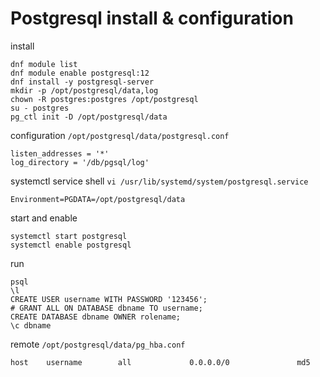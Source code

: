 # Postgresql install & configuration

install

    dnf module list
    dnf module enable postgresql:12
    dnf install -y postgresql-server
    mkdir -p /opt/postgresql/data,log
    chown -R postgres:postgres /opt/postgresql
    su - postgres
    pg_ctl init -D /opt/postgresql/data

configuration `/opt/postgresql/data/postgresql.conf`

    listen_addresses = '*'
    log_directory = '/db/pgsql/log'

systemctl service shell `vi /usr/lib/systemd/system/postgresql.service`

    Environment=PGDATA=/opt/postgresql/data

start and enable

    systemctl start postgresql
    systemctl enable postgresql

run

    psql
    \l
    CREATE USER username WITH PASSWORD '123456';
    # GRANT ALL ON DATABASE dbname TO username;
    CREATE DATABASE dbname OWNER rolename;
    \c dbname

remote `/opt/postgresql/data/pg_hba.conf`

    host    username        all             0.0.0.0/0               md5
